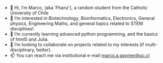 - 👋 Hi, I’m Marco, (aka 'Fhanz'), a random student from the Catholic University of Chile
- 👀 I’m interested in Biotechnology, Bioinformatics, Electronics, General physics, Engineering Maths, and general topics related to STEM disciplines!.
- 🌱 I’m currently learning advanced python programming, and the basics of html5 and Julia.
- 💞️ I’m looking to collaborate on projects related to my interests (if multi-disciplinary, better).
- 📫 You can reach me via institutional e-mail marco.a.gaymer@uc.cl

<!---
Fhanz/Fhanz is a ✨ special ✨ repository because its `README.md` (this file) appears on your GitHub profile.
You can click the Preview link to take a look at your changes.
--->
